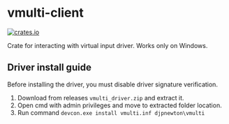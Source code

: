 # vmulti-client
[![crates.io](https://img.shields.io/crates/v/vmulti-client.svg)](https://crates.io/crates/vmulti-client)

Crate for interacting with virtual input driver. Works only on Windows.

## Driver install guide

Before installing the driver, you must disable driver signature verification.
 
1. Download from releases `vmulti_driver.zip` and extract it.
2. Open cmd with admin privileges and move to extracted folder location.
3. Run command `devcon.exe install vmulti.inf djpnewton\vmulti`
